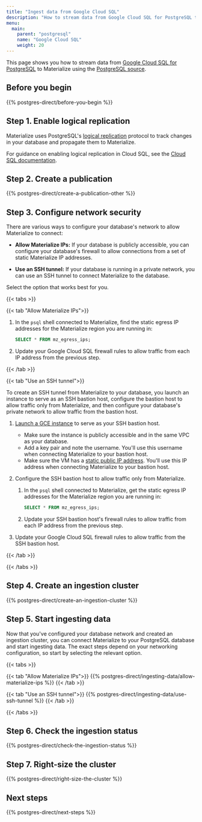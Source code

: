 ```yaml
---
title: "Ingest data from Google Cloud SQL"
description: "How to stream data from Google Cloud SQL for PostgreSQL to Materialize"
menu:
  main:
    parent: "postgresql"
    name: "Google Cloud SQL"
    weight: 20
---
```


This page shows you how to stream data from [Google Cloud SQL for PostgreSQL](https://cloud.google.com/sql/postgresql) to Materialize using the [PostgreSQL source](/sql/create-source/postgres/).

## Before you begin

{{% postgres-direct/before-you-begin %}}

## Step 1. Enable logical replication

Materialize uses PostgreSQL's [logical replication](https://www.postgresql.org/docs/current/logical-replication.html) protocol to track changes in your database and propagate them to Materialize.

For guidance on enabling logical replication in Cloud SQL, see the [Cloud SQL documentation](https://cloud.google.com/sql/docs/postgres/replication/configure-logical-replication#configuring-your-postgresql-instance).

## Step 2. Create a publication

{{% postgres-direct/create-a-publication-other %}}

## Step 3. Configure network security

There are various ways to configure your database's network to allow Materialize to connect:

- **Allow Materialize IPs:** If your database is publicly accessible, you can configure your database's firewall to allow connections from a set of static Materialize IP addresses.

- **Use an SSH tunnel:** If your database is running in a private network, you can use an SSH tunnel to connect Materialize to the database.

Select the option that works best for you.

{{< tabs >}}

{{< tab "Allow Materialize IPs">}}

1. In the `psql` shell connected to Materialize, find the static egress IP addresses for the Materialize region you are running in:

    ```sql
    SELECT * FROM mz_egress_ips;
    ```

1. Update your Google Cloud SQL firewall rules to allow traffic from each IP address from the previous step.

{{< /tab >}}

{{< tab "Use an SSH tunnel">}}

To create an SSH tunnel from Materialize to your database, you launch an instance to serve as an SSH bastion host, configure the bastion host to allow traffic only from Materialize, and then configure your database's private network to allow traffic from the bastion host.

1. [Launch a GCE instance](https://cloud.google.com/compute/docs/instances/create-start-instance) to serve as your SSH bastion host.

    - Make sure the instance is publicly accessible and in the same VPC as your database.
    - Add a key pair and note the username. You'll use this username when connecting Materialize to your bastion host.
    - Make sure the VM has a [static public IP address](https://cloud.google.com/compute/docs/ip-addresses/reserve-static-external-ip-address). You'll use this IP address when connecting Materialize to your bastion host.

1. Configure the SSH bastion host to allow traffic only from Materialize.

    1. In the `psql` shell connected to Materialize, get the static egress IP addresses for the Materialize region you are running in:

        ```sql
        SELECT * FROM mz_egress_ips;
        ```

    1. Update your SSH bastion host's firewall rules to allow traffic from each IP address from the previous step.

1. Update your Google Cloud SQL firewall rules to allow traffic from the SSH bastion host.

{{< /tab >}}

{{< /tabs >}}

## Step 4. Create an ingestion cluster

{{% postgres-direct/create-an-ingestion-cluster %}}

## Step 5. Start ingesting data

Now that you've configured your database network and created an ingestion cluster, you can connect Materialize to your PostgreSQL database and start ingesting data. The exact steps depend on your networking configuration, so start by selecting the relevant option.

{{< tabs >}}

{{< tab "Allow Materialize IPs">}}
{{% postgres-direct/ingesting-data/allow-materialize-ips %}}
{{< /tab >}}

{{< tab "Use an SSH tunnel">}}
{{% postgres-direct/ingesting-data/use-ssh-tunnel %}}
{{< /tab >}}

{{< /tabs >}}

## Step 6. Check the ingestion status

{{% postgres-direct/check-the-ingestion-status %}}

## Step 7. Right-size the cluster

{{% postgres-direct/right-size-the-cluster %}}

## Next steps

{{% postgres-direct/next-steps %}}
